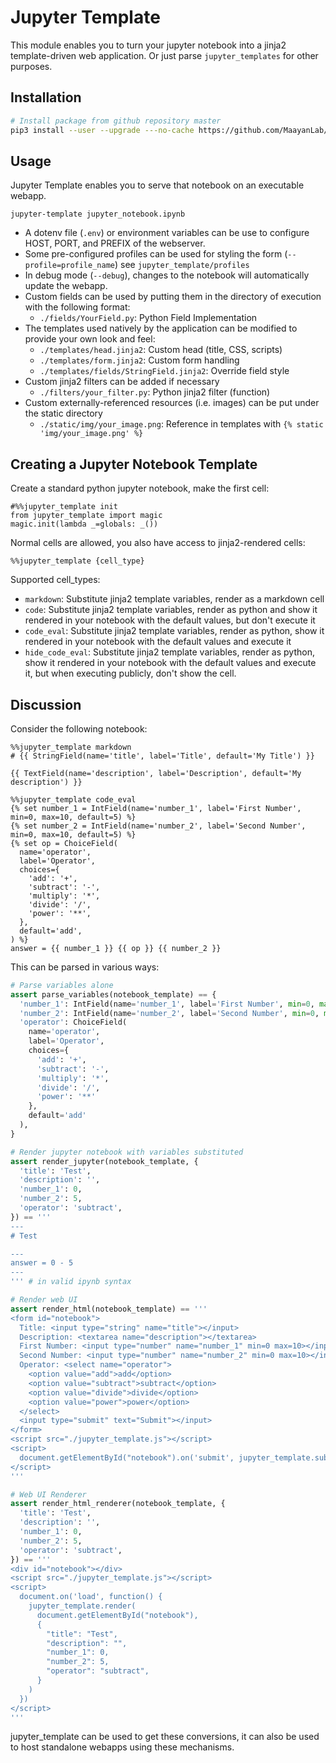 # Jupyter Template

This module enables you to turn your jupyter notebook into a jinja2 template-driven web application. Or just parse `jupyter_templates` for other purposes.

## Installation
```bash
# Install package from github repository master
pip3 install --user --upgrade ---no-cache https://github.com/MaayanLab/jupyter-template/archive/master.zip
```

## Usage
Jupyter Template enables you to serve that notebook on an executable webapp.

`jupyter-template jupyter_notebook.ipynb`

- A dotenv file (`.env`) or environment variables can be use to configure HOST, PORT, and PREFIX of the webserver.
- Some pre-configured profiles can be used for styling the form (`--profile=profile_name`) see `jupyter_template/profiles`
- In debug mode (`--debug`), changes to the notebook will automatically update the webapp.
- Custom fields can be used by putting them in the directory of execution with the following format:
  - `./fields/YourField.py`: Python Field Implementation
- The templates used natively by the application can be modified to provide your own look and feel:
  - `./templates/head.jinja2`: Custom head (title, CSS, scripts)
  - `./templates/form.jinja2`: Custom form handling
  - `./templates/fields/StringField.jinja2`: Override field style
- Custom jinja2 filters can be added if necessary
  - `./filters/your_filter.py`: Python jinja2 filter (function)
- Custom externally-referenced resources (i.e. images) can be put under the static directory
  - `./static/img/your_image.png`: Reference in templates with `{% static 'img/your_image.png' %}`


## Creating a Jupyter Notebook Template

Create a standard python jupyter notebook, make the first cell:
```
#%%jupyter_template init
from jupyter_template import magic
magic.init(lambda _=globals: _())
```

Normal cells are allowed, you also have access to jinja2-rendered cells:
```
%%jupyter_template {cell_type}
```

Supported cell_types:
- `markdown`: Substitute jinja2 template variables, render as a markdown cell
- `code`: Substitute jinja2 template variables, render as python and show it rendered in your notebook with the default values, but don't execute it
- `code_eval`: Substitute jinja2 template variables, render as python, show it rendered in your notebook with the default values and execute it
- `hide_code_eval`: Substitute jinja2 template variables, render as python, show it rendered in your notebook with the default values and execute it, but when executing publicly, don't show the cell.

## Discussion
Consider the following notebook:

```
%%jupyter_template markdown
# {{ StringField(name='title', label='Title', default='My Title') }}

{{ TextField(name='description', label='Description', default='My description') }}
```

```
%%jupyter_template code_eval
{% set number_1 = IntField(name='number_1', label='First Number', min=0, max=10, default=5) %}
{% set number_2 = IntField(name='number_2', label='Second Number', min=0, max=10, default=5) %}
{% set op = ChoiceField(
  name='operator',
  label='Operator',
  choices={
    'add': '+',
    'subtract': '-',
    'multiply': '*',
    'divide': '/',
    'power': '**',
  },
  default='add',
) %}
answer = {{ number_1 }} {{ op }} {{ number_2 }}
```

This can be parsed in various ways:

```python
# Parse variables alone
assert parse_variables(notebook_template) == {
  'number_1': IntField(name='number_1', label='First Number', min=0, max=10, default=5),
  'number_2': IntField(name='number_2', label='Second Number', min=0, max=10, default=5),
  'operator': ChoiceField(
    name='operator',
    label='Operator',
    choices={
      'add': '+',
      'subtract': '-',
      'multiply': '*',
      'divide': '/',
      'power': '**'
    },
    default='add'
  ),
}

# Render jupyter notebook with variables substituted
assert render_jupyter(notebook_template, {
  'title': 'Test',
  'description': '',
  'number_1': 0,
  'number_2': 5,
  'operator': 'subtract',
}) == '''
---
# Test

---
answer = 0 - 5
---
''' # in valid ipynb syntax

# Render web UI
assert render_html(notebook_template) == '''
<form id="notebook">
  Title: <input type="string" name="title"></input>
  Description: <textarea name="description"></textarea>
  First Number: <input type="number" name="number_1" min=0 max=10></input>
  Second Number: <input type="number" name="number_2" min=0 max=10></input>
  Operator: <select name="operator">
    <option value="add">add</option>
    <option value="subtract">subtract</option>
    <option value="divide">divide</option>
    <option value="power">power</option>
  </select>
  <input type="submit" text="Submit"></input>
</form>
<script src="./jupyter_template.js"></script>
<script>
  document.getElementById("notebook").on('submit', jupyter_template.submit)
</script>
'''

# Web UI Renderer
assert render_html_renderer(notebook_template, {
  'title': 'Test',
  'description': '',
  'number_1': 0,
  'number_2': 5,
  'operator': 'subtract',
}) == '''
<div id="notebook"></div>
<script src="./jupyter_template.js"></script>
<script>
  document.on('load', function() {
    jupyter_template.render(
      document.getElementById("notebook"),
      {
        "title": "Test",
        "description": "",
        "number_1": 0,
        "number_2": 5,
        "operator": "subtract",
      }
    )
  })
</script>
'''
```

jupyter_template can be used to get these conversions, it can also be used to host standalone webapps using these mechanisms.
